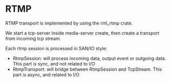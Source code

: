 # RTMP

RTMP transport is implemented by using the rml_rtmp crate.

We start a tcp-server inside media-server create, then create a transport from incoming tcp stream.

Each rtmp session is processed in SAN/IO style:

- RtmpSession: will process incoming data, output event or outgoing data. This part is sync, and not related to I/O
- RtmpTransport: will bridge between RtmpSession and TcpStream. This part is async, and related to I/O
